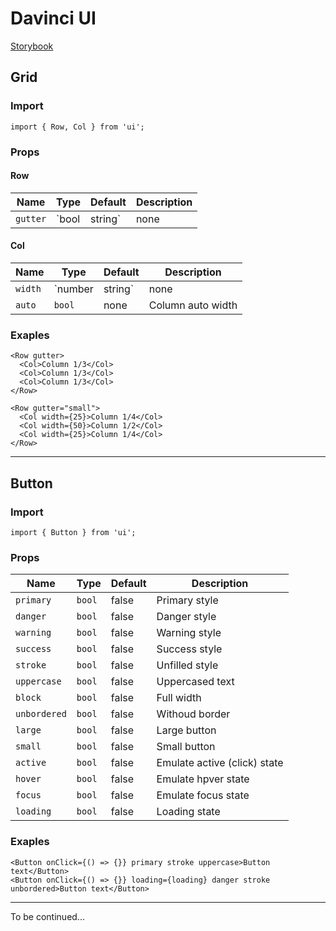# Davinci UI

[Storybook](https://davincits.github.io/ui/storybook)

## Grid

### Import

```
import { Row, Col } from 'ui';
```

### Props

#### Row

| Name | Type | Default | Description |
| --- | --- | --- | --- |
| `gutter` | `bool | string` | none | Inner padding in `Col` |

#### Col

| Name | Type | Default | Description |
| --- | --- | --- | --- |
| `width` | `number | string` | none | Column width in percents of `Row` width |
| `auto` | `bool` | none | Column auto width  |

### Exaples

```
<Row gutter>
  <Col>Column 1/3</Col>
  <Col>Column 1/3</Col>
  <Col>Column 1/3</Col>
</Row>

<Row gutter="small">
  <Col width={25}>Column 1/4</Col>
  <Col width={50}>Column 1/2</Col>
  <Col width={25}>Column 1/4</Col>
</Row>
```

---

## Button

### Import

```
import { Button } from 'ui';
```

### Props

| Name | Type | Default | Description |
| --- | --- | --- | --- |
| `primary` | `bool` | false | Primary style |
| `danger` | `bool` | false | Danger style |
| `warning` | `bool` | false | Warning style |
| `success` | `bool` | false | Success style |
| `stroke` | `bool` | false | Unfilled style |
| `uppercase` | `bool` | false | Uppercased text |
| `block` | `bool` | false | Full width |
| `unbordered` | `bool` | false | Withoud border |
| `large` | `bool` | false | Large button |
| `small` | `bool` | false | Small button |
| `active` | `bool` | false | Emulate active (click) state |
| `hover` | `bool` | false | Emulate hpver state |
| `focus` | `bool` | false | Emulate focus state |
| `loading` | `bool` | false | Loading state |

### Exaples

```
<Button onClick={() => {}} primary stroke uppercase>Button text</Button>
<Button onClick={() => {}} loading={loading} danger stroke unbordered>Button text</Button>
```

---

To be continued...